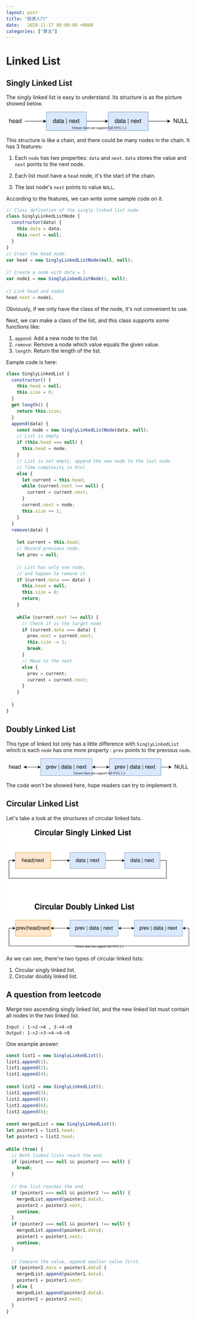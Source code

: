 ```yaml
---
layout: post
title: "链表入门"
date:   2020-11-17 00:00:00 +0800
categories: ["算法"]
---
```


# Linked List

## Singly Linked List

The singly linked list is easy to understand. Its structure is as the picture showed below.

![Singly Linked List](/images/singly-linked-list.drawio.svg)

This structure is like a chain, and there could be many nodes in the chain. It has 3 features:

1. Each `node` has two properties: `data` and `next`. `data` stores the value and `next` points to the next node.

2. Each list must have a `head` node, it's the start of the chain.

3. The last node's `next` points to value `NULL`.

According to the features, we can write some sample code on it.

```js
// Class defination of the singly linked list node.
class SinglyLinkedListNode {
  constructor(data) {
    this.data = data;
    this.next = null;
  }
}
// Creat the head node.
var head = new SinglyLinkedListNode(null, null);

// Create a node with data = 1
var node1 = new SinglyLinkedListNode(1, null);

// Link head and node1
head.next = node1;
```

Obviously, if we only have the class of the node, it's not convenient to use.

Next, we can make a class of the list, and this class supports some functions like:

1. `append`: Add a new node to the list.
2. `remove`: Remove a node which value equals the given value.
3. `length`: Return the length of the list.

Eample code is here:

```js
class SinglyLinkedList {
  constructor() {
    this.head = null;
    this.size = 0;
  }
  get length() {
    return this.size;
  }
  append(data) {
    const node = new SinglyLinkedListNode(data, null);
    // List is empty
    if (this.head === null) {
      this.head = node;
    }
    // List is not empty, append the new node to the last node.
    // Time complexity is O(n)
    else {
      let current = this.head;
      while (current.next !== null) {
        current = current.next;
      }
      current.next = node;
      this.size += 1;
    }
  }
  remove(data) {

    let current = this.head;
    // Record previous node.
    let prev = null;

    // List has only one node,
    // and happen to remove it.
    if (current.data === data) {
      this.head = null;
      this.size = 0;
      return;
    }

    while (current.next !== null) {
      // Check if is the target node
      if (current.data === data) {
        prev.next = current.next;
        this.size -= 1;
        break;
      }
      // Move to the next
      else {
        prev = current;
        current = current.next;
      }
    }

  }
}
```

## Doubly Linked List

This type of linked list only has a little difference with `SinglyLinkedList` which is each `node` has one more property : `prev` points to the previous `node`.

![Doubly Linked List](/images/doubly-linked-list.drawio.svg)

The code won't be showed here, hope readers can try to implement it.

## Circular Linked List

Let's take a look at the structures of circular linked lists.

![Circular Linked List](/images/circular-linked-list.drawio.svg)

As we can see, there're two types of circular linked lists: 

1. Circular singly linked list.
2. Circular doubly linked list.

## A question from leetcode

Merge two ascending singly linked list, and the new linked list must contain all nodes in the two linked list.

```
Input : 1->2->4 , 3->4->8
Output: 1->2->3->4->4->8
```

One example answer:

```js
const list1 = new SinglyLinkedList();
list1.append(1);
list1.append(2);
list1.append(4);

const list2 = new SinglyLinkedList();
list2.append(3);
list2.append(4);
list2.append(6);
list2.append(8);

const mergedList = new SinglyLinkedList();
let pointer1 = list1.head;
let pointer2 = list2.head;

while (true) {
  // Both linked lists reach the end.
  if (pointer1 === null && pointer2 === null) {
    break;
  }

  // One list reaches the end
  if (pointer1 === null && pointer2 !== null) {
    mergedList.append(pointer2.data);
    pointer2 = pointer2.next;
    continue;
  }
  if (pointer2 === null && pointer1 !== null) {
    mergedList.append(pointer1.data);
    pointer1 = pointer1.next;
    continue;
  }

  // Compare the value, append smaller value first.
  if (pointer2.data > pointer1.data) {
    mergedList.append(pointer1.data);
    pointer1 = pointer1.next;
  } else {
    mergedList.append(pointer2.data);
    pointer2 = pointer2.next;
  }
}
```